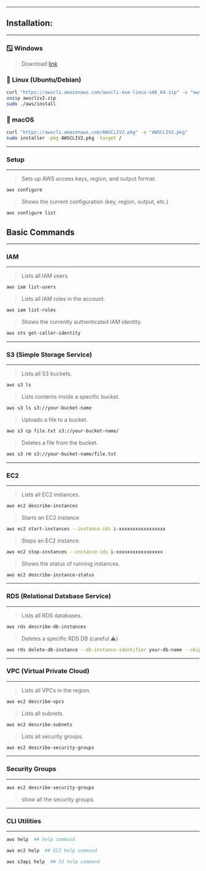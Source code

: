 
---
## Installation:

---
### 🪟 Windows

>  Download [link](https://awscli.amazonaws.com/AWSCLIV2.msi)

### 🐧 Linux (Ubuntu/Debian)

```sh
curl "https://awscli.amazonaws.com/awscli-exe-linux-x86_64.zip" -o "awscliv2.zip"
unzip awscliv2.zip
sudo ./aws/install
```

### 🍎 macOS
 
```sh
curl "https://awscli.amazonaws.com/AWSCLIV2.pkg" -o "AWSCLIV2.pkg"
sudo installer -pkg AWSCLIV2.pkg -target /
```

---
### Setup 

---

> Sets up AWS access keys, region, and output format.

```bash
aws configure
```

>  Shows the current configuration (key, region, output, etc.)

``` bash
aws configure list
```
## Basic Commands  
---
### IAM

---

> Lists all IAM users.

```bash
aws iam list-users
```

> Lists all IAM roles in the account.

```bash
aws iam list-roles
```

> Shows the currently authenticated IAM identity.

```bash
aws sts get-caller-identity
```

---
### S3 (Simple Storage Service)

---

>  Lists all S3 buckets.

```bash
aws s3 ls
```

> Lists contents inside a specific bucket.

```bash
aws s3 ls s3://your-bucket-name
```

> Uploads a file to a bucket.

```bash
aws s3 cp file.txt s3://your-bucket-name/
```

> Deletes a file from the bucket.

```bash
aws s3 rm s3://your-bucket-name/file.txt
```

---
### EC2

---

> Lists all EC2 instances.

```sh
aws ec2 describe-instances
```

>Starts an EC2 instance

```sh
aws ec2 start-instances --instance-ids i-xxxxxxxxxxxxxxxxx
```

>Stops an EC2 instance.

```sh
aws ec2 stop-instances --instance-ids i-xxxxxxxxxxxxxxxxx
```

>Shows the status of running instances.

```sh
aws ec2 describe-instance-status
```

---
### RDS (Relational Database Service)

---
>Lists all RDS databases.

```sh
aws rds describe-db-instances
```

>Deletes a specific RDS DB (careful ⚠️)

```sh
aws rds delete-db-instance --db-instance-identifier your-db-name --skip-final-snapshot
```

---
### VPC (Virtual Private Cloud)

---

>Lists all VPCs in the region.

```sh
aws ec2 describe-vpcs
```

>Lists all subnets.

```sh
aws ec2 describe-subnets
```

>Lists all security groups.

```sh
aws ec2 describe-security-groups
```

---
### Security Groups

---

```sh
aws ec2 describe-security-groups
```

>show all the security groups.

---
### CLI Utilities

---

```sh
aws help  ## help command

aws ec2 help  ## EC2 help command

aws s3api help  ## S3 help command 
```
